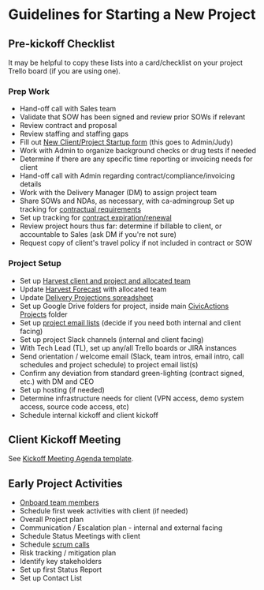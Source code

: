 # Guidelines for Starting a New Project

## Pre-kickoff Checklist

It may be helpful to copy these lists into a card/checklist on your project Trello board (if you are using one).

### Prep Work

*   Hand-off call with Sales team
*   Validate that SOW has been signed and review prior SOWs if relevant
*   Review contract and proposal
*   Review staffing and staffing gaps
*   Fill out [New Client/Project Startup form](https://docs.google.com/a/civicactions.com/forms/d/1UoLOeP0NgsNNDHfRbo50zE2onRuWQ4K-hHB2Q-RFcF8/viewform) (this goes to Admin/Judy)
*   Work with Admin to organize background checks or drug tests if needed
*   Determine if there are any specific time reporting or invoicing needs for client
*   Hand-off call with Admin regarding contract/compliance/invoicing details
*   Work with the Delivery Manager (DM) to assign project team
*   Share SOWs and NDAs, as necessary, with ca-admingroup
    Set up tracking for [contractual requirements](contractual-requirements.md)
*   Set up tracking for [contract expiration/renewal](contract-expiration-tracking.md)
*   Review project hours thus far: determine if billable to client, or accountable to Sales (ask DM if you're not sure)
*   Request copy of client's travel policy if not included in contract or SOW

### Project Setup

*   Set up [Harvest client and project and allocated team](https://civicactions.harvestapp.com/projects?filter=active)
*   Update [Harvest Forecast](https://forecastapp.com/615047/schedule/projects) with allocated team
*   Update [Delivery Projections spreadsheet](https://docs.google.com/spreadsheets/d/1kTZ2isvcaRNfFeipxU6fSx3xqM7a1p3JCzqczIFcklk/edit#gid=0)
*   Set up Google Drive folders for project, inside main [CivicActions Projects](https://drive.google.com/drive/u/0/folders/0B8h3s4uUHTrZdWJMWlRwTURtN2s) folder
*   Set up [project email lists](listserv-setup.md) (decide if you need both internal and client facing)
*   Set up project Slack channels (internal and client facing)
*   With Tech Lead (TL), set up any/all Trello boards or JIRA instances
*   Send orientation / welcome email (Slack, team intros, email intro, call schedules and project schedule) to project email list(s)
*   Confirm any deviation from standard green-lighting (contract signed, etc.) with DM and CEO
*   Set up hosting (if needed)
*   Determine infrastructure needs for client (VPN access, demo system access, source code access, etc)
*   Schedule internal kickoff and client kickoff

## Client Kickoff Meeting

See [Kickoff Meeting Agenda template](https://docs.google.com/document/d/1pmOruj_1PeSfmJtxzvjDy7KxTTJi0VS8D62WUrWjeSM/edit).

## Early Project Activities

*   [Onboard team members](onboarding-new-project-team-member.md)
*   Schedule first week activities with client (if needed)
*   Overall Project plan
*   Communication / Escalation plan - internal and external facing
*   Schedule Status Meetings with client
*   Schedule [scrum calls](../04-how-we-work/agile-practices/daily-scrum-calls.md)
*   Risk tracking / mitigation plan
*   Identify key stakeholders
*   Set up first Status Report
*   Set up Contact List
